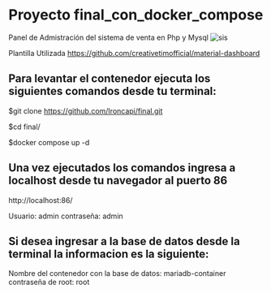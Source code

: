 # Proyecto final_con_docker_compose
Panel de Admistración del sistema de venta en Php y Mysql
![sis](https://user-images.githubusercontent.com/88554898/128939852-572098b6-762e-4274-96c5-d36966422fff.jpg)

Plantilla Utilizada
https://github.com/creativetimofficial/material-dashboard

## Para levantar el contenedor ejecuta los siguientes comandos desde tu terminal:

$git clone https://github.com/Ironcapi/final.git

$cd final/

$docker compose up -d

## Una vez ejecutados los comandos ingresa a localhost desde tu navegador al puerto 86

http://localhost:86/

Usuario: admin
contraseña: admin

## Si desea ingresar a la base de datos desde la terminal la informacion es la siguiente:

Nombre del contenedor con la base de datos: mariadb-container
contraseña de root: root

